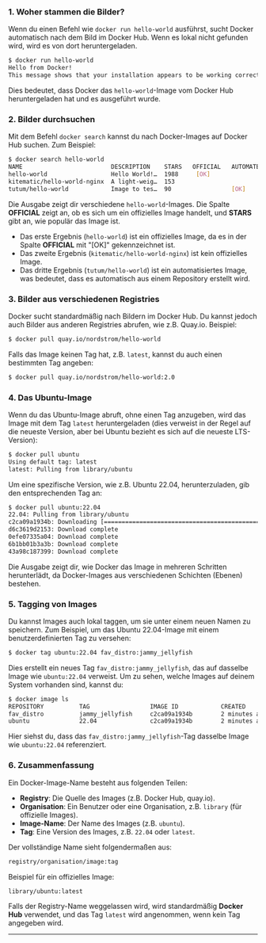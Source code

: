 
### 1. **Woher stammen die Bilder?**

Wenn du einen Befehl wie `docker run hello-world` ausführst, sucht Docker automatisch nach dem Bild im Docker Hub. Wenn es lokal nicht gefunden wird, wird es von dort heruntergeladen.

```bash
$ docker run hello-world
Hello from Docker!
This message shows that your installation appears to be working correctly.
```

Dies bedeutet, dass Docker das `hello-world`-Image vom Docker Hub heruntergeladen hat und es ausgeführt wurde.

### 2. **Bilder durchsuchen**

Mit dem Befehl `docker search` kannst du nach Docker-Images auf Docker Hub suchen. Zum Beispiel:

```bash
$ docker search hello-world
NAME                         DESCRIPTION    STARS   OFFICIAL   AUTOMATED
hello-world                  Hello World!…  1988     [OK]
kitematic/hello-world-nginx  A light-weig…  153
tutum/hello-world            Image to tes…  90                 [OK]
```

Die Ausgabe zeigt dir verschiedene `hello-world`-Images. Die Spalte **OFFICIAL** zeigt an, ob es sich um ein offizielles Image handelt, und **STARS** gibt an, wie populär das Image ist. 

- Das erste Ergebnis (`hello-world`) ist ein offizielles Image, da es in der Spalte **OFFICIAL** mit "[OK]" gekennzeichnet ist.
- Das zweite Ergebnis (`kitematic/hello-world-nginx`) ist kein offizielles Image.
- Das dritte Ergebnis (`tutum/hello-world`) ist ein automatisiertes Image, was bedeutet, dass es automatisch aus einem Repository erstellt wird.

### 3. **Bilder aus verschiedenen Registries**

Docker sucht standardmäßig nach Bildern im Docker Hub. Du kannst jedoch auch Bilder aus anderen Registries abrufen, wie z.B. Quay.io. Beispiel:

```bash
$ docker pull quay.io/nordstrom/hello-world
```

Falls das Image keinen Tag hat, z.B. `latest`, kannst du auch einen bestimmten Tag angeben:

```bash
$ docker pull quay.io/nordstrom/hello-world:2.0
```

### 4. **Das Ubuntu-Image**

Wenn du das Ubuntu-Image abruft, ohne einen Tag anzugeben, wird das Image mit dem Tag `latest` heruntergeladen (dies verweist in der Regel auf die neueste Version, aber bei Ubuntu bezieht es sich auf die neueste LTS-Version):

```bash
$ docker pull ubuntu
Using default tag: latest
latest: Pulling from library/ubuntu
```

Um eine spezifische Version, wie z.B. Ubuntu 22.04, herunterzuladen, gib den entsprechenden Tag an:

```bash
$ docker pull ubuntu:22.04
22.04: Pulling from library/ubuntu
c2ca09a1934b: Downloading [============================================>      ]  34.25MB/38.64MB
d6c3619d2153: Download complete
0efe07335a04: Download complete
6b1bb01b3a3b: Download complete
43a98c187399: Download complete
```

Die Ausgabe zeigt dir, wie Docker das Image in mehreren Schritten herunterlädt, da Docker-Images aus verschiedenen Schichten (Ebenen) bestehen.

### 5. **Tagging von Images**

Du kannst Images auch lokal taggen, um sie unter einem neuen Namen zu speichern. Zum Beispiel, um das Ubuntu 22.04-Image mit einem benutzerdefinierten Tag zu versehen:

```bash
$ docker tag ubuntu:22.04 fav_distro:jammy_jellyfish
```

Dies erstellt ein neues Tag `fav_distro:jammy_jellyfish`, das auf dasselbe Image wie `ubuntu:22.04` verweist. Um zu sehen, welche Images auf deinem System vorhanden sind, kannst du:

```bash
$ docker image ls
REPOSITORY          TAG                 IMAGE ID            CREATED             SIZE
fav_distro          jammy_jellyfish     c2ca09a1934b        2 minutes ago       38.64MB
ubuntu              22.04               c2ca09a1934b        2 minutes ago       38.64MB
```

Hier siehst du, dass das `fav_distro:jammy_jellyfish`-Tag dasselbe Image wie `ubuntu:22.04` referenziert.

### 6. **Zusammenfassung**

Ein Docker-Image-Name besteht aus folgenden Teilen:
- **Registry**: Die Quelle des Images (z.B. Docker Hub, quay.io).
- **Organisation**: Ein Benutzer oder eine Organisation, z.B. `library` (für offizielle Images).
- **Image-Name**: Der Name des Images (z.B. `ubuntu`).
- **Tag**: Eine Version des Images, z.B. `22.04` oder `latest`.

Der vollständige Name sieht folgendermaßen aus:

```bash
registry/organisation/image:tag
```

Beispiel für ein offizielles Image:

```bash
library/ubuntu:latest
```

Falls der Registry-Name weggelassen wird, wird standardmäßig **Docker Hub** verwendet, und das Tag `latest` wird angenommen, wenn kein Tag angegeben wird.

---
